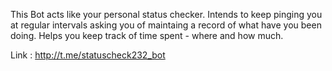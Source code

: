 This Bot acts like your personal status checker. 
Intends to keep pinging you at regular intervals asking you of maintaing a record of what have you been doing.
Helps you keep track of time spent - where and how much.

Link : http://t.me/statuscheck232_bot
